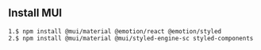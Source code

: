 ## Install MUI
```
1.$ npm install @mui/material @emotion/react @emotion/styled
2.$ npm install @mui/material @mui/styled-engine-sc styled-components
```

